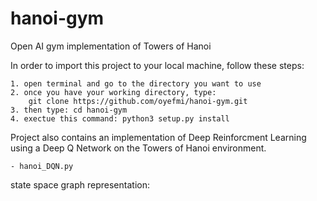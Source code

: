 # hanoi-gym
Open AI gym implementation of Towers of Hanoi

In order to import this project to your local machine, follow these steps:

	1. open terminal and go to the directory you want to use
	2. once you have your working directory, type: 
		git clone https://github.com/oyefmi/hanoi-gym.git
	3. then type: cd hanoi-gym
	4. exectue this command: python3 setup.py install

Project also contains an implementation of Deep Reinforcment Learning using a Deep Q Network on the Towers of Hanoi environment.

	- hanoi_DQN.py

state space graph representation:

